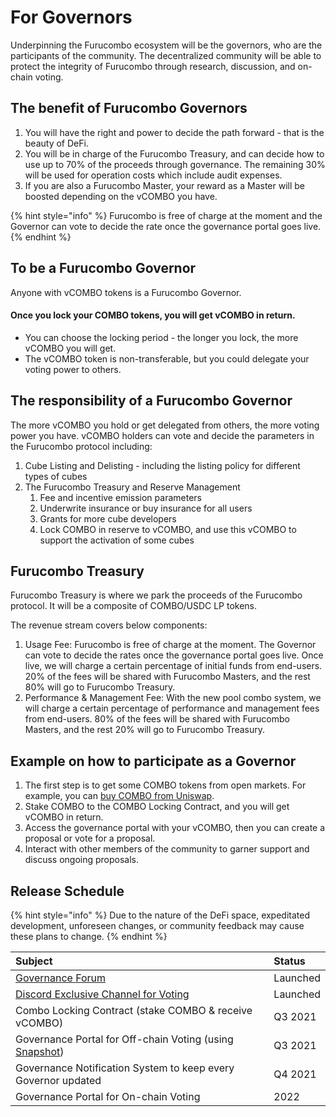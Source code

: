 # For Governors

Underpinning the Furucombo ecosystem will be the governors, who are the participants of the community. The decentralized community will be able to protect the integrity of Furucombo through research, discussion, and on-chain voting.

## The benefit of Furucombo Governors

1. You will have the right and power to decide the path forward - that is the beauty of DeFi.
2. You will be in charge of the Furucombo Treasury, and can decide how to use up to 70% of the proceeds through governance. The remaining 30% will be used for operation costs which include audit expenses.
3. If you are also a Furucombo Master, your reward as a Master will be boosted depending on the vCOMBO you have.

{% hint style="info" %}
Furucombo is free of charge at the moment and the Governor can vote to decide the rate once the governance portal goes live.
{% endhint %}

## To be a Furucombo Governor

Anyone with vCOMBO tokens is a Furucombo Governor.

#### Once you lock your COMBO tokens, you will get vCOMBO in return. 

* You can choose the locking period - the longer you lock, the more vCOMBO you will get.
* The vCOMBO token is non-transferable, but you could delegate your voting power to others.

## The responsibility of a Furucombo Governor

The more vCOMBO you hold or get delegated from others, the more voting power you have. vCOMBO holders can vote and decide the parameters in the Furucombo protocol including:

1. Cube Listing and Delisting - including the listing policy for different types of cubes
2. The Furucombo Treasury and Reserve Management
   1. Fee and incentive emission parameters
   2. Underwrite insurance or buy insurance for all users
   3. Grants for more cube developers
   4. Lock COMBO in reserve to vCOMBO, and use this vCOMBO to support the activation of some cubes

## Furucombo Treasury

Furucombo Treasury is where we park the proceeds of the Furucombo protocol. It will be a composite of COMBO/USDC LP tokens. 

The revenue stream covers below components:

1. Usage Fee: Furucombo is free of charge at the moment. The Governor can vote to decide the rates once the governance portal goes live. Once live, we will charge a certain percentage of initial funds from end-users. 20% of the fees will be shared with Furucombo Masters, and the rest 80% will go to Furucombo Treasury.
2. Performance & Management Fee: With the new pool combo system, we will charge a certain percentage of performance and management fees from end-users. 80% of the fees will be shared with Furucombo Masters, and the rest 20% will go to Furucombo Treasury.

## Example on how to participate as a Governor

1. The first step is to get some COMBO tokens from open markets. For example, you can [buy COMBO from Uniswap](https://furucombo.app/combo/c3gnmecke6ss71ddm290).
2. Stake COMBO to the COMBO Locking Contract, and you will get vCOMBO in return.
3. Access the governance portal with your vCOMBO, then you can create a proposal or vote for a proposal.
4. Interact with other members of the community to garner support and discuss ongoing proposals.

## Release Schedule

{% hint style="info" %}
Due to the nature of the DeFi space, expeditated development, unforeseen changes, or community feedback may cause these plans to change.
{% endhint %}

| Subject | Status |
| :--- | :--- |
| [Governance Forum](https://forum.furucombo.app/) | Launched |
| [Discord Exclusive Channel for Voting](https://discord.com/channels/518722025095954434/518729593834700800/860019197816209418) | Launched |
| Combo Locking Contract \(stake COMBO & receive vCOMBO\) | Q3 2021 |
| Governance Portal for Off-chain Voting \(using [Snapshot](https://snapshot.org/#/)\) | Q3 2021 |
| Governance Notification System to keep every Governor updated | Q4 2021 |
| Governance Portal for On-chain Voting | 2022 |



